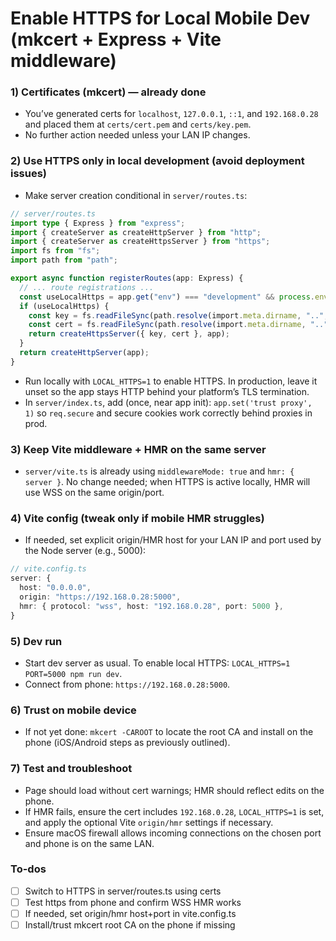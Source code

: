 <!-- 08143dd9-b643-48ee-9353-b35537ffb055 8b3d564a-9e96-4c50-a39b-dbf21dabbfbd -->
# Enable HTTPS for Local Mobile Dev (mkcert + Express + Vite middleware)

### 1) Certificates (mkcert) — already done

- You’ve generated certs for `localhost`, `127.0.0.1`, `::1`, and `192.168.0.28` and placed them at `certs/cert.pem` and `certs/key.pem`.
- No further action needed unless your LAN IP changes.

### 2) Use HTTPS only in local development (avoid deployment issues)

- Make server creation conditional in `server/routes.ts`:
```ts
// server/routes.ts
import type { Express } from "express";
import { createServer as createHttpServer } from "http";
import { createServer as createHttpsServer } from "https";
import fs from "fs";
import path from "path";

export async function registerRoutes(app: Express) {
  // ... route registrations ...
  const useLocalHttps = app.get("env") === "development" && process.env.LOCAL_HTTPS === "1";
  if (useLocalHttps) {
    const key = fs.readFileSync(path.resolve(import.meta.dirname, "..", "certs", "key.pem"));
    const cert = fs.readFileSync(path.resolve(import.meta.dirname, "..", "certs", "cert.pem"));
    return createHttpsServer({ key, cert }, app);
  }
  return createHttpServer(app);
}
```

- Run locally with `LOCAL_HTTPS=1` to enable HTTPS. In production, leave it unset so the app stays HTTP behind your platform’s TLS termination.
- In `server/index.ts`, add (once, near app init): `app.set('trust proxy', 1)` so `req.secure` and secure cookies work correctly behind proxies in prod.

### 3) Keep Vite middleware + HMR on the same server

- `server/vite.ts` is already using `middlewareMode: true` and `hmr: { server }`. No change needed; when HTTPS is active locally, HMR will use WSS on the same origin/port.

### 4) Vite config (tweak only if mobile HMR struggles)

- If needed, set explicit origin/HMR host for your LAN IP and port used by the Node server (e.g., 5000):
```ts
// vite.config.ts
server: {
  host: "0.0.0.0",
  origin: "https://192.168.0.28:5000",
  hmr: { protocol: "wss", host: "192.168.0.28", port: 5000 },
}
```


### 5) Dev run

- Start dev server as usual. To enable local HTTPS: `LOCAL_HTTPS=1 PORT=5000 npm run dev`.
- Connect from phone: `https://192.168.0.28:5000`.

### 6) Trust on mobile device

- If not yet done: `mkcert -CAROOT` to locate the root CA and install on the phone (iOS/Android steps as previously outlined).

### 7) Test and troubleshoot

- Page should load without cert warnings; HMR should reflect edits on the phone.
- If HMR fails, ensure the cert includes `192.168.0.28`, `LOCAL_HTTPS=1` is set, and apply the optional Vite `origin/hmr` settings if necessary.
- Ensure macOS firewall allows incoming connections on the chosen port and phone is on the same LAN.

### To-dos

- [ ] Switch to HTTPS in server/routes.ts using certs
- [ ] Test https from phone and confirm WSS HMR works
- [ ] If needed, set origin/hmr host+port in vite.config.ts
- [ ] Install/trust mkcert root CA on the phone if missing